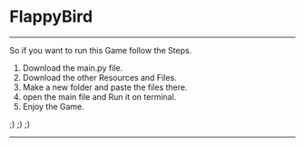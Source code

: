 # FlappyBird
**************************************************
So if you want to run this Game follow the Steps.
1. Download the main.py file.
2. Download the other Resources and Files.
3. Make a new folder and paste the files there.
4. open the main file and Run it on terminal.
5. Enjoy the Game.

;)  ;) ;)
**************************************************
